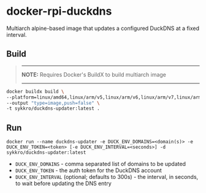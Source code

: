 # docker-rpi-duckdns
Multiarch alpine-based image that updates a configured DuckDNS at a fixed interval.


## Build

> ___
> **NOTE:** Requires Docker's BuildX to build multiarch image
> ___
```bash
docker buildx build \
--platform=linux/amd64,linux/arm/v5,linux/arm/v6,linux/arm/v7,linux/arm64 \
--output "type=image,push=false" \
-t sykkro/duckdns-updater:latest .
```


## Run

`docker run --name duckdns-updater -e DUCK_ENV_DOMAINS=<domain(s)> -e DUCK_ENV_TOKEN=<token> [-e DUCK_ENV_INTERVAL=<seconds>] -d sykkro/duckdns-updater:latest`

- `DUCK_ENV_DOMAINS` - comma separated list of domains to be updated
- `DUCK_ENV_TOKEN` - the auth token for the DuckDNS account
- `DUCK_ENV_INTERVAL` (optional; defaults to 300s) - the interval, in seconds, to wait before updating the DNS entry


